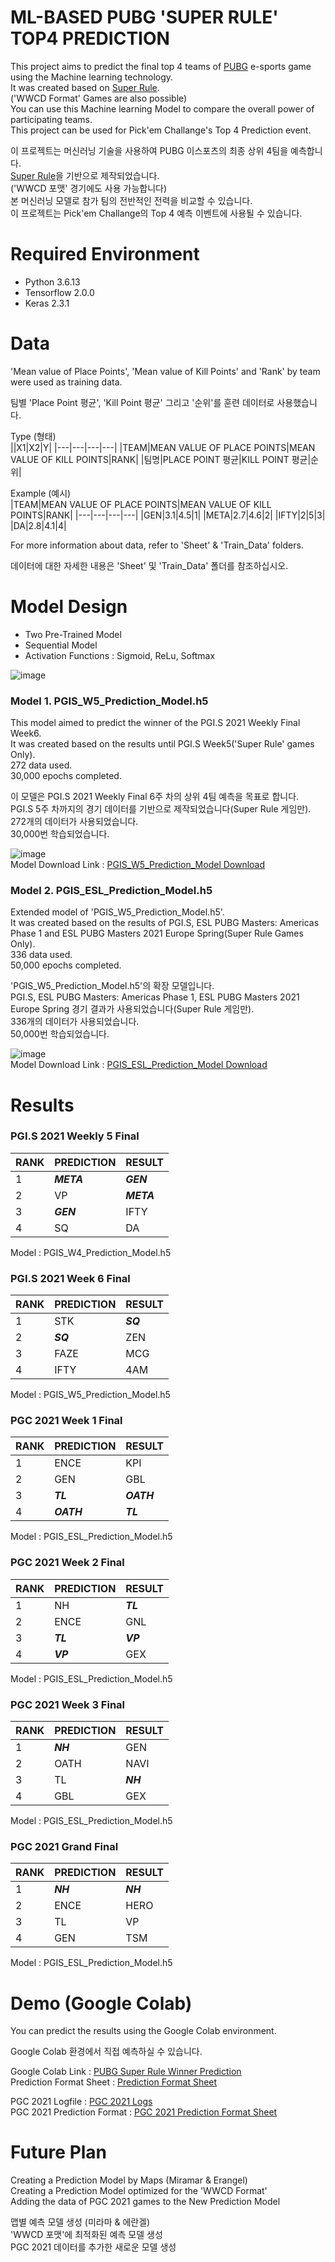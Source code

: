 # ML-BASED PUBG 'SUPER RULE' TOP4 PREDICTION  

This project aims to predict the final top 4 teams of [PUBG](https://www.pubgesports.com/) e-sports game using the Machine learning technology.  
It was created based on [Super Rule](Introduction/super_v3_0_0.pdf).  
('WWCD Format' Games are also possible)  
You can use this Machine learning Model to compare the overall power of participating teams.  
This project can be used for Pick'em Challange's Top 4 Prediction event.  
  
이 프로젝트는 머신러닝 기술을 사용하여 PUBG 이스포츠의 최종 상위 4팀을 예측합니다.  
[Super Rule](Introduction/super_v3_0_0.pdf)을 기반으로 제작되었습니다.  
('WWCD 포맷' 경기에도 사용 가능합니다)  
본 머신러닝 모델로 참가 팀의 전반적인 전력을 비교할 수 있습니다.  
이 프로젝트는 Pick'em Challange의 Top 4 예측 이벤트에 사용될 수 있습니다.  
  
# Required Environment  
- Python 3.6.13
- Tensorflow 2.0.0
- Keras 2.3.1
  
# Data  
'Mean value of Place Points', 'Mean value of Kill Points' and 'Rank' by team were used as training data. 
  
팀별 'Place Point 평균', 'Kill Point 평균' 그리고 '순위'를 훈련 데이터로 사용했습니다.  
  
Type (형태)   
||X1|X2|Y|
|---|---|---|---|
|TEAM|MEAN VALUE OF PLACE POINTS|MEAN VALUE OF KILL POINTS|RANK|
|팀명|PLACE POINT 평균|KILL POINT 평균|순위|

  
Example (예시)    
|TEAM|MEAN VALUE OF PLACE POINTS|MEAN VALUE OF KILL POINTS|RANK|
|---|---|---|---|
|GEN|3.1|4.5|1|
|META|2.7|4.6|2|
|IFTY|2|5|3|
|DA|2.8|4.1|4|
  
For more information about data, refer to 'Sheet' & 'Train_Data' folders.  
  
데이터에 대한 자세한 내용은 'Sheet' 및 'Train_Data' 폴더를 참조하십시오.  
  
# Model Design  
- Two Pre-Trained Model
- Sequential Model
- Activation Functions : Sigmoid, ReLu, Softmax  
  
![image](Introduction/Model.png)  
  
### Model 1. PGIS_W5_Prediction_Model.h5
This model aimed to predict the winner of the PGI.S 2021 Weekly Final Week6.  
It was created based on the results until PGI.S Week5('Super Rule' games Only).  
272 data used.  
30,000 epochs completed.  
  
이 모델은 PGI.S 2021 Weekly Final 6주 차의 상위 4팀 예측을 목표로 합니다.  
PGI.S 5주 차까지의 경기 데이터를 기반으로 제작되었습니다(Super Rule 게임만).  
272개의 데이터가 사용되었습니다.  
30,000번 학습되었습니다.  
  
![image](Introduction/PGIS_W5_Prediction_Model.png)  
Model Download Link : [PGIS_W5_Prediction_Model Download](Model/PGIS_W5_Prediction_Model.h5)  
  
### Model 2. PGIS_ESL_Prediction_Model.h5
Extended model of 'PGIS_W5_Prediction_Model.h5'.  
It was created based on the results of PGI.S, ESL PUBG Masters: Americas Phase 1 and ESL PUBG Masters 2021 Europe Spring(Super Rule Games Only).  
336 data used.  
50,000 epochs completed.  
  
'PGIS_W5_Prediction_Model.h5'의 확장 모델입니다.  
PGI.S, ESL PUBG Masters: Americas Phase 1, ESL PUBG Masters 2021 Europe Spring 경기 결과가 사용되었습니다(Super Rule 게임만).  
336개의 데이터가 사용되었습니다.  
50,000번 학습되었습니다.  
  
![image](Introduction/PGIS_ESL_Prediction_Model.png)  
Model Download Link : [PGIS_ESL_Prediction_Model Download](Model/PGIS_ESL_Prediction_Model.h5)  
  
# Results  
  
### PGI.S 2021 Weekly 5 Final   
|RANK|PREDICTION|RESULT|
|---|---|---|
|1|***META***|***GEN***|
|2|VP|***META***|
|3|***GEN***|IFTY|
|4|SQ|DA|
  
Model : PGIS_W4_Prediction_Model.h5 
  
### PGI.S 2021 Week 6 Final    
|RANK|PREDICTION|RESULT|
|---|---|---|
|1|STK|***SQ***|
|2|***SQ***|ZEN|
|3|FAZE|MCG|
|4|IFTY|4AM|
  
Model : PGIS_W5_Prediction_Model.h5  
  
### PGC 2021 Week 1 Final    
|RANK|PREDICTION|RESULT|
|---|---|---|
|1|ENCE|KPI|
|2|GEN|GBL|
|3|***TL***|***OATH***|
|4|***OATH***|***TL***|
  
Model : PGIS_ESL_Prediction_Model.h5  
  
### PGC 2021 Week 2 Final  
|RANK|PREDICTION|RESULT|
|---|---|---|
|1|NH|***TL***|
|2|ENCE|GNL|
|3|***TL***|***VP***|
|4|***VP***|GEX|
  
Model : PGIS_ESL_Prediction_Model.h5    
  
### PGC 2021 Week 3 Final  
|RANK|PREDICTION|RESULT|
|---|---|---|
|1|***NH***|GEN|
|2|OATH|NAVI|
|3|TL|***NH***|
|4|GBL|GEX|
  
Model : PGIS_ESL_Prediction_Model.h5      

### PGC 2021 Grand Final 
|RANK|PREDICTION|RESULT|
|---|---|---|
|1|***NH***|***NH***|
|2|ENCE|HERO|
|3|TL|VP|
|4|GEN|TSM|
  
Model : PGIS_ESL_Prediction_Model.h5     
  
# Demo (Google Colab) 
  
You can predict the results using the Google Colab environment.  
  
Google Colab 환경에서 직접 예측하실 수 있습니다.  
  
Google Colab Link : [PUBG Super Rule Winner Prediction](https://colab.research.google.com/drive/17Y2pWz-iTXwxVTYHqD-5v8V3-reOOaIh?usp=sharing)  
Prediction Format Sheet : [Prediction Format Sheet](https://docs.google.com/spreadsheets/d/1BS1k9RSjcRc8ogW5Yf6vVraSqg4jPZPPmJN266yQXI8/edit?usp=sharing)  
  
PGC 2021 Logfile : [PGC 2021 Logs](https://docs.google.com/spreadsheets/d/1P-AcOAdprDz88VZLE3pAafsXZadtaPIR1kEyflPmATw/edit?usp=sharing)  
PGC 2021 Prediction Format : [PGC 2021 Prediction Format Sheet](https://docs.google.com/spreadsheets/d/1YD3XXJyhQj73Bj-hpjKQkfP-_pNZvLpzB9sYmnUnhYc/edit?usp=sharing)  
  
# Future Plan  
  
Creating a Prediction Model by Maps (Miramar & Erangel)  
Creating a Prediction Model optimized for the 'WWCD Format'  
Adding the data of PGC 2021 games to the New Prediction Model
   
맵별 예측 모델 생성 (미라마 & 에란겔)  
'WWCD 포맷'에 최적화된 예측 모델 생성  
PGC 2021 데이터를 추가한 새로운 모델 생성
